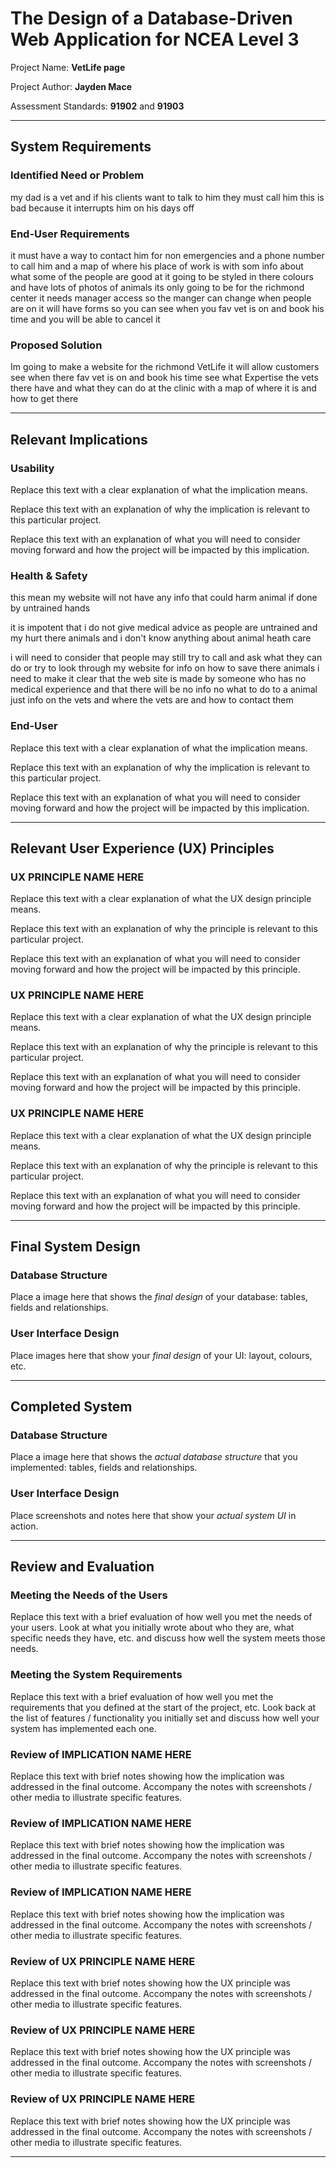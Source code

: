 # The Design of a Database-Driven Web Application for NCEA Level 3

Project Name: **VetLife page** 

Project Author: **Jayden Mace**

Assessment Standards: **91902** and **91903**


-------------------------------------------------

## System Requirements

### Identified Need or Problem

my dad is a vet and if his clients want to talk to him they must call him this is bad because it interrupts him on his days off

### End-User Requirements

it must have a way to contact him for non emergencies and a phone number to call him and a map of where his place of work is with som info about what some of the people are good at it going to be styled in there colours and have lots of photos of animals its only going to be for the richmond center it needs manager access so the manger can change when people are on it will have forms so you can see when you fav vet is on and book his time and you will be able to cancel it  

### Proposed Solution

Im going to make a website for the richmond VetLife it will allow customers see when there fav vet is on and book his time see what Expertise the vets there have and what they can do at the clinic with a map of where it is and how to get there    


-------------------------------------------------

## Relevant Implications

### Usability

Replace this text with a clear explanation of what the implication means.

Replace this text with an explanation of why the implication is relevant to this particular project.

Replace this text with an explanation of what you will need to consider moving forward and how the project will be impacted by this implication.

### Health & Safety

this mean my website will not have any info that could harm animal if done by untrained hands

it is impotent that i do not give medical advice as people are untrained and my hurt there animals and i don't know anything about animal heath care 

i will need to consider that people may still try to call and ask what they can do or try to look through my website for info on how to save there animals i need to make it clear that the web site is made by someone who has no medical experience and that there will be no info no what to do to a animal just info on the vets and where the vets are and how to contact them  

### End-User

Replace this text with a clear explanation of what the implication means.

Replace this text with an explanation of why the implication is relevant to this particular project.

Replace this text with an explanation of what you will need to consider moving forward and how the project will be impacted by this implication.


-------------------------------------------------

## Relevant User Experience (UX) Principles

### UX PRINCIPLE NAME HERE

Replace this text with a clear explanation of what the UX design principle means.

Replace this text with an explanation of why the principle is relevant to this particular project.

Replace this text with an explanation of what you will need to consider moving forward and how the project will be impacted by this principle.

### UX PRINCIPLE NAME HERE

Replace this text with a clear explanation of what the UX design principle means.

Replace this text with an explanation of why the principle is relevant to this particular project.

Replace this text with an explanation of what you will need to consider moving forward and how the project will be impacted by this principle.

### UX PRINCIPLE NAME HERE

Replace this text with a clear explanation of what the UX design principle means.

Replace this text with an explanation of why the principle is relevant to this particular project.

Replace this text with an explanation of what you will need to consider moving forward and how the project will be impacted by this principle.


-------------------------------------------------
## Final System Design

### Database Structure

Place a image here that shows the *final design* of your database: tables, fields and relationships.

### User Interface Design

Place images here that show your *final design* of your UI: layout, colours, etc.


-------------------------------------------------

## Completed System

### Database Structure

Place a image here that shows the *actual database structure* that you implemented: tables, fields and relationships.

### User Interface Design

Place screenshots and notes here that show your *actual system UI* in action.


-------------------------------------------------

## Review and Evaluation

### Meeting the Needs of the Users

Replace this text with a brief evaluation of how well you met the needs of your users. Look at what you initially wrote about who they are, what specific needs they have, etc. and discuss how well the system meets those needs.

### Meeting the System Requirements

Replace this text with a brief evaluation of how well you met the requirements that you defined at the start of the project, etc. Look back at the list of features / functionality you initially set and discuss how well your system has implemented each one.

### Review of IMPLICATION NAME HERE

Replace this text with brief notes showing how the implication was addressed in the final outcome. Accompany the notes with screenshots / other media to illustrate specific features.

### Review of IMPLICATION NAME HERE

Replace this text with brief notes showing how the implication was addressed in the final outcome. Accompany the notes with screenshots / other media to illustrate specific features.

### Review of IMPLICATION NAME HERE

Replace this text with brief notes showing how the implication was addressed in the final outcome. Accompany the notes with screenshots / other media to illustrate specific features.

### Review of UX PRINCIPLE NAME HERE

Replace this text with brief notes showing how the UX principle was addressed in the final outcome. Accompany the notes with screenshots / other media to illustrate specific features.

### Review of UX PRINCIPLE NAME HERE

Replace this text with brief notes showing how the UX principle was addressed in the final outcome. Accompany the notes with screenshots / other media to illustrate specific features.

### Review of UX PRINCIPLE NAME HERE

Replace this text with brief notes showing how the UX principle was addressed in the final outcome. Accompany the notes with screenshots / other media to illustrate specific features.


-------------------------------------------------